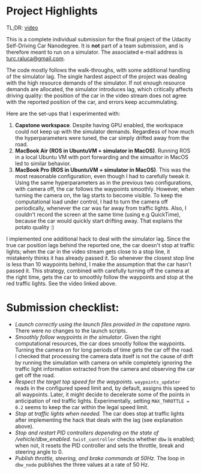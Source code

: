 Project Highlights
===
TL;DR: [video](https://photos.app.goo.gl/M9vKVHGetSomF5Rr7)

This is a complete individual submission for the final project of the Udacity Self-Driving Car Nanodegree. It is **not** part of a team submission, and is therefore meant to run on a simulator. The associated e-mail address is turc.raluca@gmail.com.

The code mostly follows the walk-throughs, with some additional handling of the simulator lag. The single hardest aspect of the project was dealing with the high resource demands of the simulator. If not enough resource demands are allocated, the simulator introduces lag, which critically affects driving quality: the position of the car in the video stream does not agree with the reported position of the car, and errors keep accummulating.

Here are the set-ups that I experimented with:
1. **Capstone workspace**. Despite having GPU enabled, the workspace could not keep up with the simulator demands. Regardless of how much the hyperparameters were tuned, the car simply drifted away from the road.
1. **MacBook Air (ROS in UbuntuVM + simulator in MacOS)**. Running ROS in a local Ubuntu VM with port forwarding and the simualtor in MacOS led to similar behavior.
1. **MacBook Pro (ROS in UbuntuVM + simulator in MacOS)**. This was the most reasonable configuration, even though I had to carefully tweak it. Using the same hyperparameters as in the previous two configurations, with camera off, the car follows the waypoints smoothly. However, when turning the camera on, the lag starts to become visible. To keep the computational load under control, I had to turn the camera off periodically, whenever the car was far away from traffic lights. Also, I couldn't record the screen at the same time (using e.g QuickTime), because the car would quickly start drifting away. That explains the potato quality :)

I implemented one additional hack to deal with the simulator lag. Since the true car position lags behind the reported one, the car doesn't stop at traffic lights; when the car in the video stream gets close to a stop line, it mistakenly thinks it has already passed it. So whenever the closest stop line is less than 10 waypoints behind, I make the assumption that the car hasn't passed it. This strategy, combined with carefully turning off the camera at the right time, gets the car to smoothly follow the waypoints and stop at the red traffic lights. See the video linked above.

Submission checklist:
===
- *Launch correctly using the launch files provided in the capstone repro.*
  There were no changes to the launch scripts.
- *Smoothly follow waypoints in the simulator*.
  Given the right computational resources, the car does smootly follow the waypoints. Turning the camera on for long periods of time gets the car off the road. I checked that processing the camera data itself is not the cause of drift by running the simulation with camera on while completely ignoring the traffic light information extracted from the camera and observing the car get off the road.
- *Respect the target top speed for the waypoints.*
  `waypoints_updater` reads in the configured speed limit and, by default, assigns this speed to all waypoints. Later, it might decide to decelerate some of the points in anticipation of red traffic lights. Experimentally, setting `MAX_THROTTLE = 0.2` seems to keep the car within the legal speed limit.
- *Stop at traffic lights when needed.*
  The car does stop at traffic lights after implementing the hack that deals with the lag (see explanation above).
- *Stop and restart PID controllers depending on the state of /vehicle/dbw_enabled.*
  `twist_controller` checks whether `dbw` is enabled; when not, it resets the PID controller and sets the throttle, break and steering angle to 0.
- *Publish throttle, steering, and brake commands at 50Hz.*
  The loop in `dbw_node` publishes the three values at a rate of 50 Hz. 
  
  
